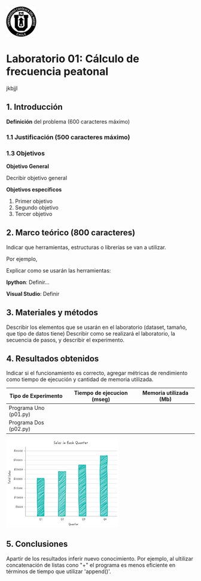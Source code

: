 ![Logo UCN](images/60x60-ucn-negro.png)
# Laboratorio 01: Cálculo de frecuencia peatonal 

jkbjjl
## 1. Introducción 

**Definición** del problema (600 caracteres máximo)

### 1.1 Justificación (500 caracteres máximo)

### 1.3 Objetivos 

**Objetivo General**

Decribir objetivo general

**Objetivos específicos**

1. Primer objetivo
2. Segundo objetivo
3. Tercer objetivo

## 2. Marco teórico (800 caracteres)

Indicar que herramientas, estructuras o librerías se van a utilizar.

Por ejemplo,

Explicar como se usarán las herramientas:

**Ipython**: Definir...

**Visual Studio**: Definir

## 3. Materiales y métodos

Describir los elementos que se usarán en el laboratorio (dataset, tamaño, que tipo de datos tiene)
Describir como se realizará el laboratorio, la secuencia de pasos, y describir el experimento.

## 4. Resultados obtenidos

Indicar si el funcionamiento es correcto, agregar métricas de rendimiento como tiempo de ejecución y cantidad de memoria utilizada.

| Tipo de Experimento   | Tiempo de ejecucion (mseg) |  Memoria utilizada (Mb) |
|-----------------------|----------------------------|-------------------------|
| Programa Uno (p01.py) |                            |                         |
| Programa Dos (p02.py) |                            |                         |



<img src="images/column-chart.png" width="300">

## 5. Conclusiones

Apartir de los resultados inferir nuevo conocimiento. Por ejemplo, al ultilizar concatenación de listas cono "+" el programa es menos eficiente en términos de tiempo que utilizar 'append()'.





